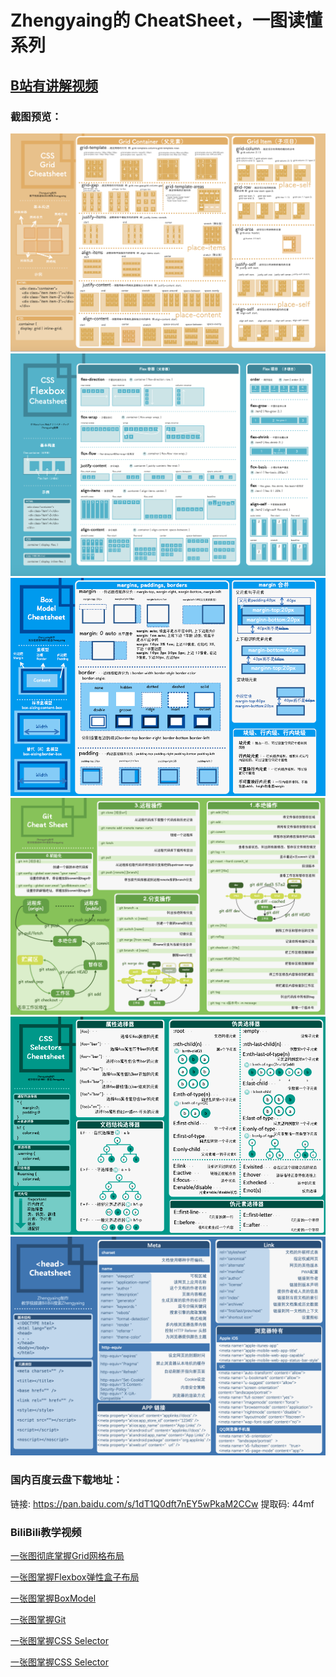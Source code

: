 # Zhengyaing的 CheatSheet，一图读懂系列

## [B站有讲解视频](https://space.bilibili.com/503792864) 

### 截图预览：

![](image/grid.png)
![](image/flexbox.png)
![](image/boxmodel.png)
![](image/git.png)
![](image/cssselector.png)
![](image/head.png)

### 国内百度云盘下载地址：

链接: https://pan.baidu.com/s/1dT1Q0dft7nEY5wPkaM2CCw 提取码: 44mf 

### BiliBili教学视频

[一张图彻底掌握Grid网格布局](https://www.bilibili.com/video/BV1jA411h7sy/)

[一张图掌握Flexbox弹性盒子布局](https://www.bilibili.com/video/BV1K64y1u7eb/)

[一张图掌握BoxModel](https://www.bilibili.com/video/BV1ni4y1t7jK/)

[一张图掌握Git](https://www.bilibili.com/video/BV1AZ4y1x7Do/)

[一张图掌握CSS Selector](https://www.bilibili.com/video/BV1kk4y1R78f)

[一张图掌握CSS Selector](https://www.bilibili.com/video/BV1ui4y1b7UW/)